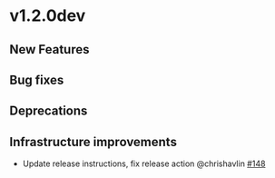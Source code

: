 # v1.2.0dev

## New Features

## Bug fixes

## Deprecations

## Infrastructure improvements
* Update release instructions, fix release action @chrishavlin [#148](https://github.com/vbr-calc/vbr/pull/148)